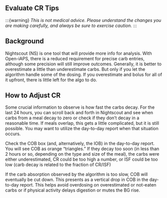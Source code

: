 ## Evaluate CR Tips

:::{warning}
<i>This is not medical advice. Please understand the changes you are making carefully, and always be sure to exercise caution.</i>
:::

## Background
Nightscout (NS) is one tool that will provide more info for analysis. With Open-iAPS, there is a reduced requirement for precise carb entries, although some precision will still improve outcomes. Generally, it is better to overestimate a little than underestimate carbs. But only if you let the algorithm handle some of the dosing. If you overestimate and bolus for all of it upfront, there is little left for the algo to do.

## How to Adjust CR
Some crucial information to observe is how fast the carbs decay. For the last 24 hours, you can scroll back and forth in Nightscout and see when carbs from a meal decay to zero or check if they don’t decay in a reasonable time. If meals overlap, this gets a little complicated, but it is still possible. You may want to utilize the day-to-day report when that situation occurs.

Check the COB box (and, alternatively, the IOB) in the day-to-day report. You will see COB as orange “triangles.” If they decay too soon (in less than 2 hours or so, depending on the type and size of the meal), the carbs were either underestimated, CR could be too high a number, or ISF could be too low (carb decay is related to the fraction of CR/ISF)

If the carb absorption observed by the algorithm is too slow, COB will eventually be cut down. This presents as a vertical drop in COB in the day-to-day report. This helps avoid overdosing on overestimated or not-eaten carbs or if physical activity delays digestion or mutes the BG rise.
